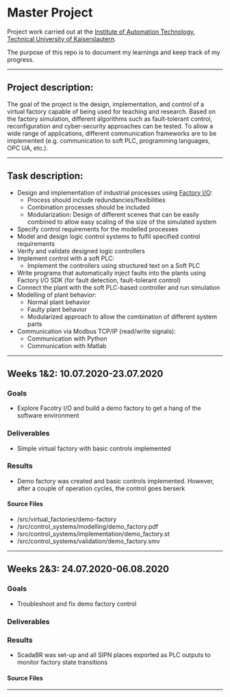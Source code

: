 # Master Project
Project work carried out at the [Institute of Automation Technology, Technical University of Kaiserslautern](https://www.eit.uni-kl.de/atplus/home/).

The purpose of this repo is to document my learnings and keep track of my progress.

-------------------------------------------------------------------------------------------------------------------------------------------
## Project description:
The goal of the project is the design, implementation, and control of a virtual factory capable of being used for teaching and research. 
Based on the factory simulation, different algorithms such as fault-tolerant control, 
reconfiguration and cyber-security approaches can be tested. 
To allow a wide range of applications, different communication frameworks are to be implemented 
(e.g. communication to soft PLC, programming languages, OPC UA, etc.). 

-------------------------------------------------------------------------------------------------------------------------------------------
## Task description:
<!-- 
Markdown Tips: 
- Nested lists obtained by using 4 spaces before each bullet point. 
-->
- Design and implementation of industrial processes using [Factory I/O](https://factoryio.com/):
    - Process should include redundancies/flexibilities
    - Combination processes should be included
    - Modularization: Design of different scenes that can be easily combined to allow easy scaling of the size of the simulated system
- Specify control requirements for the modelled processes
- Model and design logic control systems to fulfil specified control requirements
- Verify and validate designed logic controllers
- Implement control with a soft PLC:
  - Implement the controllers using structured text on a Soft PLC
- Write programs that automatically inject faults into the plants using Factory I/O SDK (for fault detection, fault-tolerant control)
- Connect the plant with the soft PLC-based controller and run simulation
- Modelling of plant behavior:
    - Normal plant behavior
    - Faulty plant behavior
    - Modularized approach to allow the combination of different system parts
- Communication via Modbus TCP/IP (read/write signals):
    - Communication with Python
    - Communication with Matlab

-------------------------------------------------------------------------------------------------------------------------------------------
## Weeks 1&2: 10.07.2020-23.07.2020
### Goals
- Explore Facotry I/O and build a demo factory to get a hang of the software environment
### Deliverables
- Simple virtual factory with basic controls implemented
### Results
- Demo factory was created and basic controls implemented. 
However, after a couple of operation cycles, the control goes berserk
#### Source Files
- /src/virtual_factories/demo-factory
- /src/control_systems/modelling/demo_factory.pdf
- /src/control_systems/implementation/demo_factory.st
- /src/control_systems/validation/demo_factory.smv

-------------------------------------------------------------------------------------------------------------------------------------------
## Weeks 2&3: 24.07.2020-06.08.2020
### Goals
- Troubleshoot and fix demo factory control
### Deliverables

### Results
- ScadaBR was set-up and all SIPN places exported as PLC outputs to monitor factory state transitions
#### Source Files

-------------------------------------------------------------------------------------------------------------------------------------------


